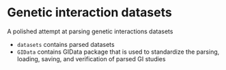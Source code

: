 # Genetic interaction datasets

A polished attempt at parsing genetic interactions datasets

- `datasets` contains parsed datasets
- `GIData` contains GIData package that is used to standardize the parsing, loading, saving, and verification of parsed GI studies
